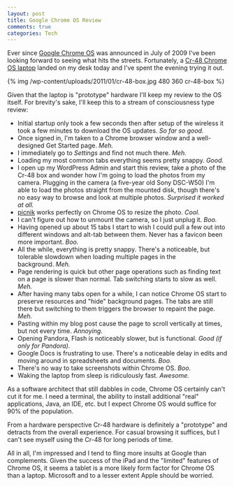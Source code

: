```yaml
--- 
layout: post
title: Google Chrome OS Review
comments: true
categories: Tech
---
```

Ever since <a href="http://googleblog.blogspot.com/2009/07/introducing-google-chrome-os.html">Google Chrome OS</a> was announced in July of 2009 I've been looking forward to seeing what hits the streets. Fortunately, a <a href="http://en.wikipedia.org/wiki/Google_Chrome_OS#Cr-48_prototype_hardware">Cr-48 Chrome OS laptop</a> landed on my desk today and I've spent the evening trying it out.

{% img /wp-content/uploads/2011/01/cr-48-box.jpg 480 360 cr-48-box %}

Given that the laptop is "prototype" hardware I'll keep my review to the OS itself. For brevity's sake, I'll keep this to a stream of consciousness type review:
<ul>
	<li>Initial startup only took a few seconds then after setup of the wireless it took a few minutes to download the OS updates. <em>So far so good.</em></li>
	<li>Once signed in, I'm taken to a Chrome browser window and a well-designed Get Started page. <em>Meh.</em></li>
	<li>I immediately go to <em>Settings</em> and find not much there. <em>Meh.</em></li>
	<li>Loading my most common tabs everything seems pretty snappy. <em>Good.</em></li>
	<li>I open up my WordPress Admin and start this review, take a photo of the Cr-48 box and wonder how I'm going to load the photos from my camera. Plugging in the camera (a five-year old Sony DSC-W50) I'm able to load the photos straight from the mounted disk, though there's no easy way to browse and look at multiple photos. <em>Surprised it worked at all.</em></li>
	<li><a href="http://www.picnik.com/">picnik</a> works perfectly on Chrome OS to resize the photo. <em>Cool.</em></li>
	<li>I can't figure out how to unmount the camera, so I just unplug it. <em>Boo.</em></li>
	<li>Having opened up about 15 tabs I start to wish I could pull a few out into different windows and alt-tab between them. Never has a favicon been more important. <em>Boo.</em></li>
	<li>All the while, everything is pretty snappy. There's a noticeable, but tolerable slowdown when loading multiple pages in the background. <em>Meh.</em></li>
	<li>Page rendering is quick but other page operations such as finding text on a page is slower than normal. Tab switching starts to slow as well. <em>Meh.</em></li>
	<li>After having many tabs open for a while, I can notice Chrome OS start to preserve resources and "hide" background pages. The tabs are still there but switching to them triggers the browser to repaint the page. <em>Meh.</em></li>
	<li>Pasting within my blog post cause the page to scroll vertically at times, but not every time. <em>Annoying.</em></li>
	<li>Opening Pandora, Flash is noticeably slower, but is functional. <em>Good (if only for Pandora).</em></li>
	<li>Google Docs is frustrating to use. There's a noticeable delay in edits and moving around in spreadsheets and documents. <em>Boo.</em></li>
	<li>There's no way to take screenshots within Chrome OS. <em>Boo.</em></li>
	<li>Waking the laptop from sleep is ridiculously fast. <em>Awesome.</em></li>
</ul>
As a software architect that still dabbles in code, Chrome OS certainly can't cut it for me. I need a terminal, the ability to install additional "real" applications, Java, an IDE, etc. but I expect Chrome OS would suffice for 90% of the population.

From a hardware perspective Cr-48 hardware is definitely a "prototype" and detracts from the overall experience. For casual browsing it suffices, but I can't see myself using the Cr-48 for long periods of time.

All in all, I'm impressed and I tend to fling more insults at Google than complements. Given the success of the iPad and the "limited" features of Chrome OS, it seems a tablet is a more likely form factor for Chrome OS than a laptop. Microsoft and to a lesser extent Apple should be worried.
